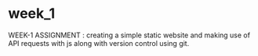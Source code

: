 # week_1
WEEK-1 ASSIGNMENT : creating a simple static website and making use of API requests with js along with version control using git.
